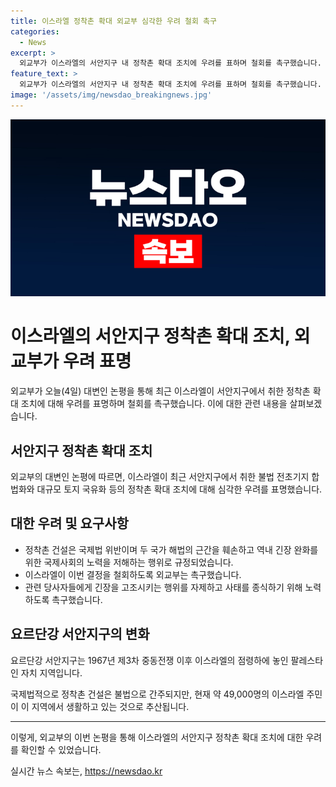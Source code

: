 ```yaml
---
title: 이스라엘 정착촌 확대 외교부 심각한 우려 철회 촉구
categories:
  - News
excerpt: >
  외교부가 이스라엘의 서안지구 내 정착촌 확대 조치에 우려를 표하며 철회를 촉구했습니다. 이로 인해 국제법과 두 국가 해법을 위반하고 긴장 완화를 저해하는 것으로 지적했으며, 관계 당사자들로 하여금 긴장 조장 행위를 삼가고 최우선으로 사태 종식을 위해 노력할 것을 촉구했습니다. 서안지구는 팔레스타인 자치 지역이지만, 이스라엘이 1967년 전쟁에서 점령한 곳으로 정착촌은 국제법적으로 불법으로 간주돼 왔습니다.
feature_text: >
  외교부가 이스라엘의 서안지구 내 정착촌 확대 조치에 우려를 표하며 철회를 촉구했습니다. 이로 인해 국제법과 두 국가 해법을 위반하고 긴장 완화를 저해하는 것으로 지적했으며, 관계 당사자들로 하여금 긴장 조장 행위를 삼가고 최우선으로 사태 종식을 위해 노력할 것을 촉구했습니다. 서안지구는 팔레스타인 자치 지역이지만, 이스라엘이 1967년 전쟁에서 점령한 곳으로 정착촌은 국제법적으로 불법으로 간주돼 왔습니다.
image: '/assets/img/newsdao_breakingnews.jpg'
---
```


<p><img src="/assets/img/newsdao_breakingnews.jpg" alt="flaretime 속보" /></p>

<h1 data-ke-size="size26">이스라엘의 서안지구 정착촌 확대 조치, 외교부가 우려 표명</h1>

<p data-ke-size="size16">외교부가 오늘(4일) 대변인 논평을 통해 최근 이스라엘이 서안지구에서 취한 정착촌 확대 조치에 대해 우려를 표명하며 철회를 촉구했습니다. 이에 대한 관련 내용을 살펴보겠습니다.</p>

<h2 data-ke-size="size24">서안지구 정착촌 확대 조치</h2>

<p data-ke-size="size16">외교부의 대변인 논평에 따르면, 이스라엘이 최근 서안지구에서 취한 불법 전초기지 합법화와 대규모 토지 국유화 등의 정착촌 확대 조치에 대해 심각한 우려를 표명했습니다.</p>

<h2 data-ke-size="size24">대한 우려 및 요구사항</h2>

<ul>
  <li>정착촌 건설은 국제법 위반이며 두 국가 해법의 근간을 훼손하고 역내 긴장 완화를 위한 국제사회의 노력을 저해하는 행위로 규정되었습니다.</li>
  <li>이스라엘이 이번 결정을 철회하도록 외교부는 촉구했습니다.</li>
  <li>관련 당사자들에게 긴장을 고조시키는 행위를 자제하고 사태를 종식하기 위해 노력하도록 촉구했습니다.</li>
</ul>

<h2 data-ke-size="size24">요르단강 서안지구의 변화</h2>

<p data-ke-size="size16">요르단강 서안지구는 1967년 제3차 중동전쟁 이후 이스라엘의 점령하에 놓인 팔레스타인 자치 지역입니다.</p>

<p data-ke-size="size16">국제법적으로 정착촌 건설은 불법으로 간주되지만, 현재 약 49,000명의 이스라엘 주민이 이 지역에서 생활하고 있는 것으로 추산됩니다.</p>

<hr>

<p data-ke-size="size16">이렇게, 외교부의 이번 논평을 통해 이스라엘의 서안지구 정착촌 확대 조치에 대한 우려를 확인할 수 있었습니다.</p>
실시간 뉴스 속보는, <a href="https://newsdao.kr" rel="dofollow">https://newsdao.kr</a>


